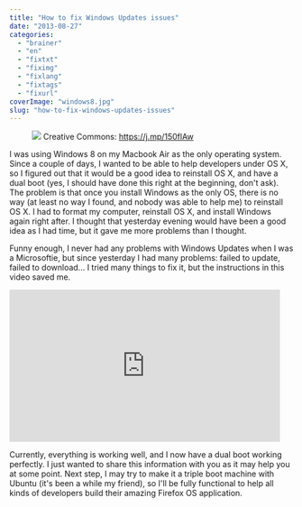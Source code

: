 ```yaml
---
title: "How to fix Windows Updates issues"
date: "2013-08-27"
categories: 
  - "brainer"
  - "en"
  - "fixtxt"
  - "fiximg"
  - "fixlang"
  - "fixtags"
  - "fixurl"
coverImage: "windows8.jpg"
slug: "how-to-fix-windows-updates-issues"
---
```


<figure>

[](http://fred.dev/content/uploads/2013/08/windows8.jpg)

<figcaption>

[![](images/windows8.jpg)](http://fred.dev/content/uploads/2013/08/windows8.jpg) Creative Commons: https://j.mp/150flAw

</figcaption>

</figure>

I was using Windows 8 on my Macbook Air as the only operating system. Since a couple of days, I wanted to be able to help developers under OS X, so I figured out that it would be a good idea to reinstall OS X, and have a dual boot (yes, I should have done this right at the beginning, don't ask). The problem is that once you install Windows as the only OS, there is no way (at least no way I found, and nobody was able to help me) to reinstall OS X. I had to format my computer, reinstall OS X, and install Windows again right after. I thought that yesterday evening would have been a good idea as I had time, but it gave me more problems than I thought.

Funny enough, I never had any problems with Windows Updates when I was a Microsoftie, but since yesterday I had many problems: failed to update, failed to download... I tried many things to fix it, but the instructions in this video saved me.

<iframe width="480" height="270" src="https://www.youtube.com/embed/kH3jJ1tpCDg?feature=oembed" frameborder="0" allowfullscreen></iframe>

Currently, everything is working well, and I now have a dual boot working perfectly. I just wanted to share this information with you as it may help you at some point. Next step, I may try to make it a triple boot machine with Ubuntu (it's been a while my friend), so I'll be fully functional to help all kinds of developers build their amazing Firefox OS application.
